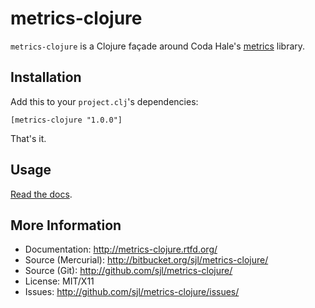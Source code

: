 metrics-clojure
===============

`metrics-clojure` is a Clojure façade around Coda Hale's [metrics][] library.

[metrics]: http://github.com/codahale/metrics/

Installation
------------

Add this to your `project.clj`'s dependencies:

    [metrics-clojure "1.0.0"]

That's it.

Usage
-----

[Read the docs](http://metrics-clojure.rtfd.org/).

More Information
----------------

* Documentation: <http://metrics-clojure.rtfd.org/>
* Source (Mercurial): <http://bitbucket.org/sjl/metrics-clojure/>
* Source (Git): <http://github.com/sjl/metrics-clojure/>
* License: MIT/X11
* Issues: <http://github.com/sjl/metrics-clojure/issues/>


